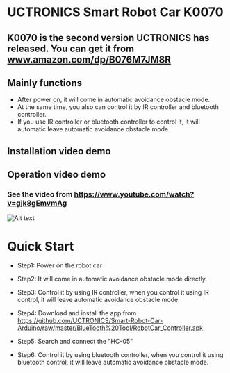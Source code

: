 # UCTRONICS Smart Robot Car K0070
## K0070 is the second version UCTRONICS has released. You can get it from  www.amazon.com/dp/B076M7JM8R

## Mainly functions
- After power on, it will come in automatic avoidance obstacle mode.
- At the same time, you also can control it by IR controller and bluetooth controller.
- If you use IR controller or bluetooth controller to control it, it will automatic leave automatic avoidance obstacle mode.

## Installation video demo

## Operation video demo
### See the video from https://www.youtube.com/watch?v=gjk8gEmvmAg

![Alt text](https://raw.githubusercontent.com/UCTRONICS/Smart-Robot-Car-Arduino/master/imge/operation_test.bmp)

# Quick Start

- Step1: Power on the robot car

- Step2: It will come in automatic avoidance obstacle mode directly.

- Step3: Control it by using IR controller, when you control it using IR control, it will leave automatic avoidance obstacle mode.

- Step4: Download and install the app from https://github.com/UCTRONICS/Smart-Robot-Car-Arduino/raw/master/BlueTooth%20Tool/RobotCar_Controller.apk

- Step5: Search and connect the "HC-05"

- Step6:  Control it by using bluetooth controller, when you control it using bluetooth control, it will leave automatic avoidance obstacle mode.
